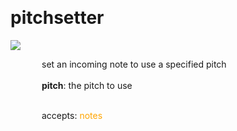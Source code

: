 
<a name=pitchsetter></a><br>
# <b>pitchsetter</b>
<img src="../images/pitchsetter.png"><br>
<div style="display:inline-block;margin-left:50px;">
set an incoming note to use a specified pitch<br/><br/>
<b>pitch</b>: the pitch to use<br>

<br>accepts: <font color=orange>notes</font> <br></div>

